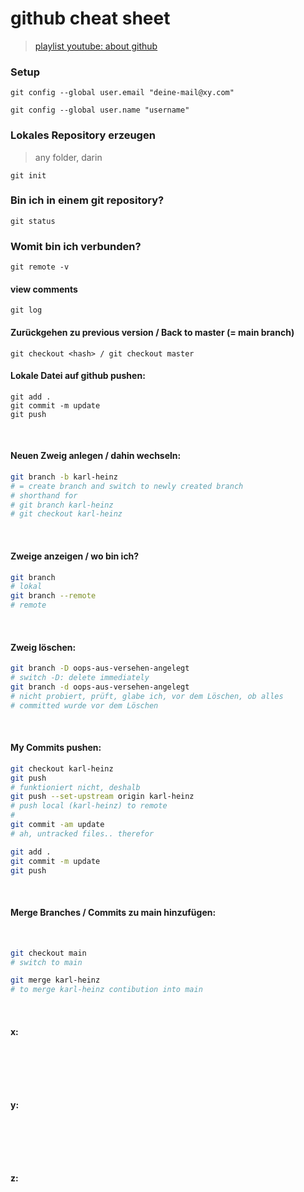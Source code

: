 # github cheat sheet


> [playlist youtube: about github](https://www.youtube.com/playlist?list=PLEECHwYvRwF_lt89ZNWPERDw_t0nqkQIt)

### Setup

```git
git config --global user.email "deine-mail@xy.com"
​
git config --global user.name "username"
```

### Lokales Repository erzeugen
> any folder, darin
```git
git init
```



### Bin ich in einem git repository?
```git
git status
```

### Womit bin ich verbunden?

```git
git remote -v
```
#### view comments
```git
git log
```

#### Zurückgehen zu previous version / Back to master (= main branch)
```git
git checkout <hash> / git checkout master
```

#### Lokale Datei auf github pushen:
```git
git add .
git commit -m update
git push
```

</br>

#### Neuen Zweig anlegen / dahin wechseln:

```bash
git branch -b karl-heinz
# = create branch and switch to newly created branch
# shorthand for
# git branch karl-heinz
# git checkout karl-heinz
```

</br>

#### Zweige anzeigen / wo bin ich?

```bash
git branch
# lokal
git branch --remote
# remote
```

</br>

#### Zweig löschen:

```bash
git branch -D oops-aus-versehen-angelegt
# switch -D: delete immediately
git branch -d oops-aus-versehen-angelegt
# nicht probiert, prüft, glabe ich, vor dem Löschen, ob alles 
# committed wurde vor dem Löschen

```

</br>

#### My Commits pushen:

```bash
git checkout karl-heinz
git push
# funktioniert nicht, deshalb
git push --set-upstream origin karl-heinz
# push local (karl-heinz) to remote
#
git commit -am update
# ah, untracked files.. therefor

git add .
git commit -m update
git push
```

</br>

#### Merge Branches / Commits zu main hinzufügen:
</br>

```bash
git checkout main
# switch to main

git merge karl-heinz
# to merge karl-heinz contibution into main
```

</br>

#### x:
</br>

```bash
```

</br>

#### y:
</br>

```bash
```

</br>

#### z:
</br>

```bash
```

